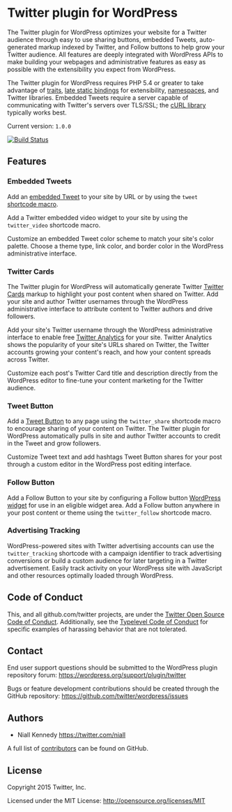 # Twitter plugin for WordPress

The Twitter plugin for WordPress optimizes your website for a Twitter audience through easy to use sharing buttons, embedded Tweets, auto-generated markup indexed by Twitter, and Follow buttons to help grow your Twitter audience. All features are deeply integrated with WordPress APIs to make building your webpages and administrative features as easy as possible with the extensibility you expect from WordPress.

The Twitter plugin for WordPress requires PHP 5.4 or greater to take advantage of [traits](http://php.net/manual/language.oop5.traits.php), [late static bindings](http://php.net/manual/language.oop5.late-static-bindings.php) for extensibility, [namespaces](http://php.net/manual/language.namespaces.rationale.php), and Twitter libraries. Embedded Tweets require a server capable of communicating with Twitter's servers over TLS/SSL; the [cURL library](http://php.net/manual/book.curl.php) typically works best.

Current version: `1.0.0`

[![Build Status](https://travis-ci.org/twitter/wordpress.svg)](https://travis-ci.org/twitter/wordpress)

## Features

### Embedded Tweets

Add an [embedded Tweet](https://dev.twitter.com/web/embedded-tweets) to your site by URL or by using the `tweet` [shortcode macro](http://codex.wordpress.org/Shortcode).

Add a Twitter embedded video widget to your site by using the `twitter_video` shortcode macro.

Customize an embedded Tweet color scheme to match your site's color palette. Choose a theme type, link color, and border color in the WordPress administrative interface.

### Twitter Cards

The Twitter plugin for WordPress will automatically generate Twitter [Twitter Cards](https://dev.twitter.com/cards/overview) markup to highlight your post content when shared on Twitter. Add your site and author Twitter usernames through the WordPress administrative interface to attribute content to Twitter authors and drive followers.

Add your site's Twitter username through the WordPress administrative interface to enable free [Twitter Analytics](https://analytics.twitter.com/) for your site. Twitter Analytics shows the popularity of your site's URLs shared on Twitter, the Twitter accounts growing your content's reach, and how your content spreads across Twitter.

Customize each post's Twitter Card title and description directly from the WordPress editor to fine-tune your content marketing for the Twitter audience.

### Tweet Button

Add a [Tweet Button](https://dev.twitter.com/web/tweet-button) to any page using the `twitter_share` shortcode macro to encourage sharing of your content on Twitter. The Twitter plugin for WordPress automatically pulls in site and author Twitter accounts to credit in the Tweet and grow followers.

Customize Tweet text and add hashtags Tweet Button shares for your post through a custom editor in the WordPress post editing interface.

### Follow Button

Add a Follow Button to your site by configuring a Follow button [WordPress widget](http://codex.wordpress.org/WordPress_Widgets) for use in an eligible widget area. Add a Follow button anywhere in your post content or theme using the `twitter_follow` shortcode macro.

### Advertising Tracking

WordPress-powered sites with Twitter advertising accounts can use the `twitter_tracking` shortcode with a campaign identifier to track advertising conversions or build a custom audience for later targeting in a Twitter advertisement. Easily track activity on your WordPress site with JavaScript and other resources optimally loaded through WordPress.

## Code of Conduct
This, and all github.com/twitter projects, are under the [Twitter Open Source Code of Conduct](https://engineering.twitter.com/opensource/code-of-conduct). Additionally, see the [Typelevel Code of Conduct](http://typelevel.org/conduct) for specific examples of harassing behavior that are not tolerated.

## Contact

End user support questions should be submitted to the WordPress plugin repository forum:
<https://wordpress.org/support/plugin/twitter>

Bugs or feature development contributions should be created through the GitHub repository:
<https://github.com/twitter/wordpress/issues>

## Authors
* Niall Kennedy <https://twitter.com/niall>

A full list of [contributors](https://github.com/twitter/wordpress/graphs/contributors) can be found on GitHub.

## License
Copyright 2015 Twitter, Inc.

Licensed under the MIT License: http://opensource.org/licenses/MIT
